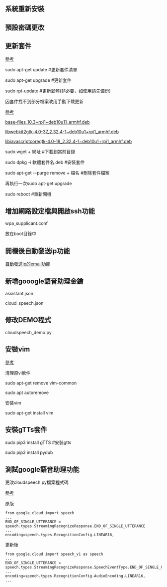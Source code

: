 
## 系統重新安裝
## 預設密碼更改
## 更新套件

[參考](http://angeloeyez.blogspot.com/2019/09/blog-post_19.html)

sudo apt-get update #更新套件清單

sudo apt-get upgrade #更新套件 

sudo rpi-update #更新韌體(非必要，如使用請先備份)

因套件找不到部分檔案改用手動下載更新

[參考](https://help.ubuntu.com/kubuntu/desktopguide/zh_TW/manual-install.html)

[base-files_10.3+rpi1+deb10u11_armhf.deb](http://raspbian.raspberrypi.org/raspbian/pool/main/b/base-files/base-files_10.3+rpi1+deb10u11_armhf.deb)

[libwebkit2gtk-4.0-37_2.32.4-1~deb10u1+rpi1_armhf.deb](http://raspbian.raspberrypi.org/raspbian/pool/main/w/webkit2gtk/libwebkit2gtk-4.0-37_2.32.4-1~deb10u1+rpi1_armhf.deb)

[libjavascriptcoregtk-4.0-18_2.32.4-1~deb10u1+rpi1_armhf.deb](http://raspbian.raspberrypi.org/raspbian/pool/main/w/webkit2gtk/libjavascriptcoregtk-4.0-18_2.32.4-1~deb10u1+rpi1_armhf.deb)

sudo wget + 網址 #下載到當前目錄

sudo dpkg -i 軟體套件名.deb #安裝套件

sudo apt-get --purge remove + 檔名 #刪除套件檔案

再執行一次sudo apt-get upgrade

sudo reboot #重新開機

## 增加網路設定檔與開啟ssh功能
wpa_supplicant.conf

放在boot目錄中

## 開機後自動發送ip功能
[自動發送ip的email功能](https://blog.csdn.net/m0_50601931/article/details/114002373)

## 新增gooogle語音助理金鑰

assistant.json

cloud_speech.json

## 修改DEMO程式

cloudspeech_demo.py

## 安裝vim

[參考](https://www.twblogs.net/a/5c3f656abd9eee35b21e32fa)

清理原vi軟件

sudo apt-get remove vim-common

sudo apt autoremove

安裝vim

sudo apt-get install vim

## 安裝gTTs套件

sudo pip3 install gTTS #安裝gtts

sudo pip3 install pydub

## 測試google語音助理功能

更改cloudspeech.py檔案程式碼

[參考](https://github.com/google/aiyprojects-raspbian/issues/716)

原版
```
from google.cloud import speech
...
END_OF_SINGLE_UTTERANCE = speech.types.StreamingRecognizeResponse.END_OF_SINGLE_UTTERANCE
...
encoding=speech.types.RecognitionConfig.LINEAR16,
```
更新後
```
from google.cloud import speech_v1 as speech
...
END_OF_SINGLE_UTTERANCE = speech.types.StreamingRecognizeResponse.SpeechEventType.END_OF_SINGLE_UTTERANCE
...
encoding=speech.types.RecognitionConfig.AudioEncoding.LINEAR16,
...
```
